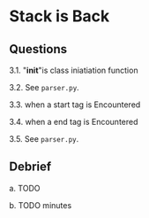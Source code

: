 # Stack is Back

## Questions

3.1. "__init__"is class iniatiation function

3.2. See `parser.py`.

3.3. when  a start tag is Encountered

3.4. when  a end tag is Encountered

3.5. See `parser.py`.

## Debrief

a. TODO

b. TODO minutes
